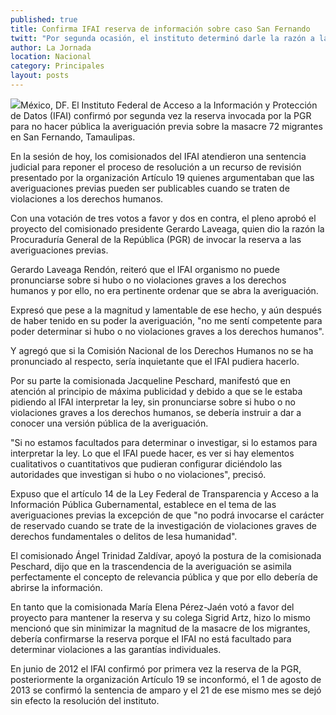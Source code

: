 ```yaml
---
published: true
title: Confirma IFAI reserva de información sobre caso San Fernando
twitt: "Por segunda ocasión, el instituto determinó darle la razón a la PGR y no proporcionar datos de la averiguación previa de la masacre de 72 migrantes."
author: La Jornada
location: Nacional
category: Principales
layout: posts
---
```


![](http://i.imgur.com/WvrTwLkm.jpg)México, DF. El Instituto Federal de Acceso a la Información y Protección de Datos (IFAI) confirmó por segunda vez la reserva invocada por la PGR para no hacer pública la averiguación previa sobre la masacre 72 migrantes en San Fernando, Tamaulipas.

En la sesión de hoy, los comisionados del IFAI atendieron una sentencia judicial para reponer el proceso de resolución a un recurso de revisión presentado por la organización Artículo 19 quienes argumentaban que las averiguaciones previas pueden ser publicables cuando se traten de violaciones a los derechos humanos.

Con una votación de tres votos a favor y dos en contra, el pleno aprobó el proyecto del comisionado presidente Gerardo Laveaga, quien dio la razón la Procuraduría General de la República (PGR) de invocar la reserva a las averiguaciones previas.

Gerardo Laveaga Rendón, reiteró que el IFAI organismo no puede pronunciarse sobre si hubo o no violaciones graves a los derechos humanos y por ello, no era pertinente ordenar que se abra la averiguación.

Expresó que pese a la magnitud y lamentable de ese hecho, y aún después de haber tenido en su poder la averiguación, "no me sentí competente para poder determinar si hubo o no violaciones graves a los derechos humanos".

Y agregó que si la Comisión Nacional de los Derechos Humanos no se ha pronunciado al respecto, sería inquietante que el IFAI pudiera hacerlo.

Por su parte la comisionada Jacqueline Peschard, manifestó que en atención al principio de máxima publicidad y debido a que se le estaba pidiendo al IFAI interpretar la ley, sin pronunciarse sobre si hubo o no violaciones graves a los derechos humanos, se debería instruir a dar a conocer una versión pública de la averiguación.

"Si no estamos facultados para determinar o investigar, si lo estamos para interpretar la ley. Lo que el IFAI puede hacer, es ver si hay elementos cualitativos o cuantitativos que pudieran configurar diciéndolo las autoridades que investigan si hubo o no violaciones", precisó.

Expuso que el artículo 14 de la Ley Federal de Transparencia y Acceso a la Información Pública Gubernamental, establece en el tema de las averiguaciones previas la excepción de que "no podrá invocarse el carácter de reservado cuando se trate de la investigación de violaciones graves de derechos fundamentales o delitos de lesa humanidad".

El comisionado Ángel Trinidad Zaldívar, apoyó la postura de la comisionada Peschard, dijo que en la trascendencia de la averiguación se asimila perfectamente el concepto de relevancia pública y que por ello debería de abrirse la información.

En tanto que la comisionada María Elena Pérez-Jaén votó a favor del proyecto para mantener la reserva y su colega Sigrid Artz, hizo lo mismo mencionó que sin minimizar la magnitud de la masacre de los migrantes, debería confirmarse la reserva porque el IFAI no está facultado para determinar violaciones a las garantías individuales.

En junio de 2012 el IFAI confirmó por primera vez la reserva de la PGR, posteriormente la organización Artículo 19 se inconformó, el 1 de agosto de 2013 se confirmó la sentencia de amparo y el 21 de ese mismo mes se dejó sin efecto la resolución del instituto.
